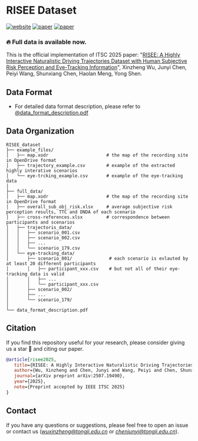 # RISEE Dataset
[![website](https://img.shields.io/badge/Website-Explore%20Now-blueviolet?style=flat&logo=google-chrome)](https://ivtest-lab.github.io/RISEE_dataset/)
[![paper](https://img.shields.io/badge/arXiv-Paper-B31B1B?logo=arxiv)](https://arxiv.org/abs/2507.19490)
[![paper](https://img.shields.io/badge/chinaXiv-Paper-<COLOR>.svg)](https://chinaxiv.org/abs/202507.00069?&locale=en)

###  :fire: Full data is available now.

This is the official implementation of ITSC 2025 paper: "[RISEE: A Highly Interactive Naturalistic Driving Trajectories Dataset with Human Subjective Risk Perception and Eye-Tracking Information](https://chinaxiv.org/abs/202507.00069?locale=en)", Xinzheng Wu, Junyi Chen, Peiyi Wang, Shunxiang Chen, Haolan Meng, Yong Shen.

## Data Format

- For detailed data format description, please refer to [@data_format_description.pdf](data_format_description.pdf)


## Data Organization

```shell
RISEE_dataset
├── example_files/
│   ├── map.xodr                      # the map of the recording site in OpenDrive format
│   ├── trajectory_example.csv        # example of the extracted highly interative scenarios
│   └── eye-trcking_example.csv       # example of the eye-tracking data
│
├── full_data/
│   ├── map.xodr                      # the map of the recording site in OpenDrive format
│   ├── overall_sub_obj_risk.xlsx     # average subjective risk perception results, TTC and DNDA of each scenario
│   ├── cross-references.xlsx         # correspondence between participants and scenarios
│   ├── trajectoris_data/
│   │   ├── scenario_001.csv
│   │   ├── scenario_002.csv
│   │   ├── ...
│   │   └── scenario_179.csv
│   └── eye-tracking_data/
│       ├── scenario_001/              # each scenario is evlauted by at least 20 different participants
│       │   ├── participant_xxx.csv    # but not all of their eye-tracking data is valid
│       │   ├── ...
│       │   └── participant_xxx.csv
│       ├── scenario_002/ 
│       ├── ... 
│       └── scenario_179/  
│
└── data_format_description.pdf
```


## Citation

If you find this repository useful for your research, please consider giving us a star :star2: and citing our paper.

```bibtex
@article{risee2025,                                                 
   title={RISEE: A Highly Interactive Naturalistic Driving Trajectories Dataset with Human Subjective Risk Perception and Eye-tracking Information},                 
   author={Wu, Xinzheng and Chen, Junyi and Wang, Peiyi and Chen, Shunxiang and Meng, Haolan and Shen, Yong},       
   journal={arXiv preprint arXiv:2507.19490},                                   
   year={2025},                                            
   note={Preprint accepted by IEEE ITSC 2025}                        
}
```

## Contact
If you have any questions or suggestions, please feel free to open an issue or contact us (*wuxinzheng@tongji.edu.cn* or *chenjunyi@tongji.edu.cn*).
